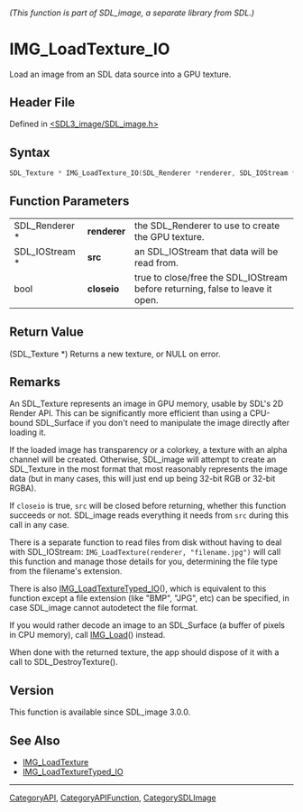 ###### (This function is part of SDL_image, a separate library from SDL.)
# IMG_LoadTexture_IO

Load an image from an SDL data source into a GPU texture.

## Header File

Defined in [<SDL3_image/SDL_image.h>](https://github.com/libsdl-org/SDL_image/blob/main/include/SDL3_image/SDL_image.h)

## Syntax

```c
SDL_Texture * IMG_LoadTexture_IO(SDL_Renderer *renderer, SDL_IOStream *src, bool closeio);
```

## Function Parameters

|                |              |                                                                               |
| -------------- | ------------ | ----------------------------------------------------------------------------- |
| SDL_Renderer * | **renderer** | the SDL_Renderer to use to create the GPU texture.                            |
| SDL_IOStream * | **src**      | an SDL_IOStream that data will be read from.                                  |
| bool           | **closeio**  | true to close/free the SDL_IOStream before returning, false to leave it open. |

## Return Value

(SDL_Texture *) Returns a new texture, or NULL on error.

## Remarks

An SDL_Texture represents an image in GPU memory, usable by SDL's 2D Render
API. This can be significantly more efficient than using a CPU-bound
SDL_Surface if you don't need to manipulate the image directly after
loading it.

If the loaded image has transparency or a colorkey, a texture with an alpha
channel will be created. Otherwise, SDL_image will attempt to create an
SDL_Texture in the most format that most reasonably represents the image
data (but in many cases, this will just end up being 32-bit RGB or 32-bit
RGBA).

If `closeio` is true, `src` will be closed before returning, whether this
function succeeds or not. SDL_image reads everything it needs from `src`
during this call in any case.

There is a separate function to read files from disk without having to deal
with SDL_IOStream: `IMG_LoadTexture(renderer, "filename.jpg")` will call
this function and manage those details for you, determining the file type
from the filename's extension.

There is also [IMG_LoadTextureTyped_IO](IMG_LoadTextureTyped_IO)(), which
is equivalent to this function except a file extension (like "BMP", "JPG",
etc) can be specified, in case SDL_image cannot autodetect the file format.

If you would rather decode an image to an SDL_Surface (a buffer of pixels
in CPU memory), call [IMG_Load](IMG_Load)() instead.

When done with the returned texture, the app should dispose of it with a
call to SDL_DestroyTexture().

## Version

This function is available since SDL_image 3.0.0.

## See Also

- [IMG_LoadTexture](IMG_LoadTexture)
- [IMG_LoadTextureTyped_IO](IMG_LoadTextureTyped_IO)

----
[CategoryAPI](CategoryAPI), [CategoryAPIFunction](CategoryAPIFunction), [CategorySDLImage](CategorySDLImage)

